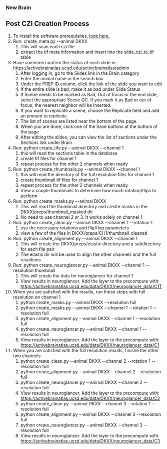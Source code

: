 ### New Brain
## Post CZI Creation Process
1. To install the software prerequisites, [look here.](README.md)
1. Run: create_meta.py --animal DKXX
    1. This will scan each czi file
    2. extract the tif meta information and insert into the slide_czi_to_tif table
1. Have someone confirm the status of each slide in: https://activebrainatlas.ucsd.edu/activebrainatlas/admin
    1. After logging in, go to the Slides link in the Brain category
    1. Enter the animal name in the search box
    1. Under the PREP ID column, click the link of the slide you want to edit
    1. If the entire slide is bad, make it as bad under Slide Status
    1. If Scene needs to be marked as Bad, Out of focus or the end slide, select the appropriate Scene QC. 
    If you mark it as Bad or out of focus, the nearest neighbor will be inserted.
    1. If you want to replicate a scene, choose the Replicate field and add an amount to replicate.
    1. The list of scenes are listed near the bottom of the page. 
    1. When you are done, click one of the Save buttons at the bottom of the page
    1. After editing the slides, you can view the list of sections under the Sections link under Brain
1. Run: python create_tifs.py --animal DKXX --channel 1 
    1. this will read the sections table in the database
    1. create tif files for channel 1
    1. repeat process for the other 2 channels when ready
1. Run: python create_thumbnails.py --animal DKXX --channel 1 
    1. this will read the directory of the full resolution files for channel 1
    1. create thumbnail tif files for channel 1
    1. repeat process for the other 2 channels when ready
    1. View a couple thumbnails to determine how much rotation/flips to perform
1. Run: python create_masks.py --animal DKXX
    1. This will read the thumbnail directory and create masks in the DKXX/preps/thumbnail_masked dir
    1. No need to use channel 2 or 3. It works solely on channel 1
1. Run: python create_clean.py --animal DKXX --channel 1 --rotation 1
    1. use the necessary rotations and flip/flop parameters
    1. view a few of the files in DKXX/preps/CH1/thumbnail_cleaned
1. Run: python create_alignment.py --animal DKXX --channel 1
    1. This will create the DKXX/preps/elastix directory and a subdirectory for each file pair
    1. The elastix dir will be used to align the other channels and the full resoltions
1. Run: python create_neuroglancer.py --animal DKXX --channel 1 --resolution thumbnail
    1. This will create the data for neuroglancer for channel 1
    1. View results in neuroglancer. Add the layer to the precompute with:
        https://activebrainatlas.ucsd.edu/data/DKXX/neuroglancer_data/C1T
1. When you are satisfied with the results, run these steps with full resolution on channel 1
    1. python create_masks.py --animal DKXX --resolution full
    1. python create_masks.py --animal DKXX --channel 1 --rotation 1 --resolution full
    1. python create_alignment.py --animal DKXX --channel 1 --resolution full
    1. python create_neuroglancer.py --animal DKXX --channel 1 --resolution full
    1. View results in neuroglancer. Add the layer to the precompute with:
        https://activebrainatlas.ucsd.edu/data/DKXX/neuroglancer_data/C1
1. When you are satisfied with the full resolution results, finishe the other two channels
    1. python create_clean.py --animal DKXX --channel 2 --rotation 1 --resolution full
    1. python create_alignment.py --animal DKXX --channel 2 --resolution full
    1. python create_neuroglancer.py --animal DKXX --channel 2 --resolution full
    1. View results in neuroglancer. Add the layer to the precompute with:
        https://activebrainatlas.ucsd.edu/data/DKXX/neuroglancer_data/C2
    1. python create_clean.py --animal DKXX --channel 3 --rotation 1 --resolution full
    1. python create_alignment.py --animal DKXX --channel 3 --resolution full
    1. python create_neuroglancer.py --animal DKXX --channel 3 --resolution full
    1. View results in neuroglancer. Add the layer to the precompute with:
        https://activebrainatlas.ucsd.edu/data/DKXX/neuroglancer_data/C3
